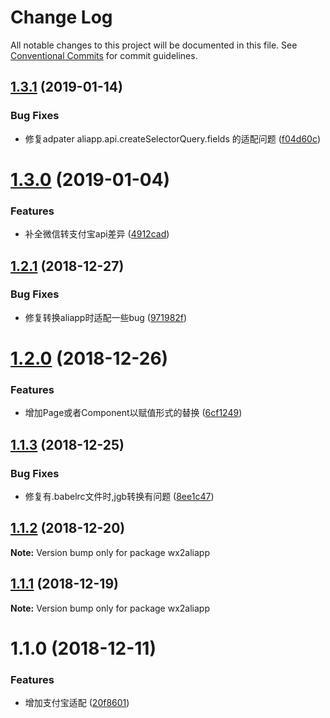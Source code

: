 # Change Log

All notable changes to this project will be documented in this file.
See [Conventional Commits](https://conventionalcommits.org) for commit guidelines.

<a name="1.3.1"></a>
## [1.3.1](https://github.com/landn172/jgb-transform/compare/wx2aliapp@1.3.0...wx2aliapp@1.3.1) (2019-01-14)


### Bug Fixes

* 修复adpater aliapp.api.createSelectorQuery.fields 的适配问题 ([f04d60c](https://github.com/landn172/jgb-transform/commit/f04d60c))





<a name="1.3.0"></a>
# [1.3.0](https://github.com/landn172/jgb-transform/compare/wx2aliapp@1.2.1...wx2aliapp@1.3.0) (2019-01-04)


### Features

* 补全微信转支付宝api差异 ([4912cad](https://github.com/landn172/jgb-transform/commit/4912cad))





<a name="1.2.1"></a>
## [1.2.1](https://github.com/landn172/jgb-transform/compare/wx2aliapp@1.2.0...wx2aliapp@1.2.1) (2018-12-27)


### Bug Fixes

* 修复转换aliapp时适配一些bug ([971982f](https://github.com/landn172/jgb-transform/commit/971982f))





<a name="1.2.0"></a>
# [1.2.0](https://github.com/landn172/jgb-transform/compare/wx2aliapp@1.1.3...wx2aliapp@1.2.0) (2018-12-26)


### Features

* 增加Page或者Component以赋值形式的替换 ([6cf1249](https://github.com/landn172/jgb-transform/commit/6cf1249))





<a name="1.1.3"></a>
## [1.1.3](https://github.com/landn172/jgb-transform/compare/wx2aliapp@1.1.2...wx2aliapp@1.1.3) (2018-12-25)


### Bug Fixes

* 修复有.babelrc文件时,jgb转换有问题 ([8ee1c47](https://github.com/landn172/jgb-transform/commit/8ee1c47))





<a name="1.1.2"></a>
## [1.1.2](https://github.com/landn172/jgb-transform/compare/wx2aliapp@1.1.1...wx2aliapp@1.1.2) (2018-12-20)

**Note:** Version bump only for package wx2aliapp





<a name="1.1.1"></a>
## [1.1.1](https://github.com/landn172/jgb-transform/compare/wx2aliapp@1.1.0...wx2aliapp@1.1.1) (2018-12-19)

**Note:** Version bump only for package wx2aliapp





<a name="1.1.0"></a>
# 1.1.0 (2018-12-11)


### Features

* 增加支付宝适配 ([20f8601](https://github.com/landn172/jgb-transform/commit/20f8601))
